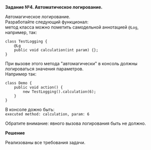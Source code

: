 **Задание №4. Автоматическое логирование.**

Автомагическое логирование.<br>
Разработайте следующий функционал:<br>
метод класса можно пометить самодельной аннотацией `@Log`, например, так:

    class TestLogging {
        @Lg
        public void calculation(int param) {};
    }
    
При вызове этого метода "автомагически" в консоль должны логироваться значения параметров.<br>
Например так:

    class Demo {
        public void action() {
            new TestLogging().calculation(6);
        }
    }

В консоле дожно быть:<br>
`executed method: calculation, param: 6`

Обратите внимание: явного вызова логирования быть не должно.

**Решение**

Реализованы все требования задачи.








